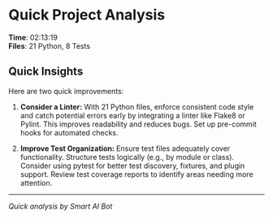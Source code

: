 # Quick Project Analysis

**Time**: 02:13:19  
**Files**: 21 Python, 8 Tests

## Quick Insights

Here are two quick improvements:

1.  **Consider a Linter:** With 21 Python files, enforce consistent code style and catch potential errors early by integrating a linter like Flake8 or Pylint. This improves readability and reduces bugs. Set up pre-commit hooks for automated checks.

2.  **Improve Test Organization:** Ensure test files adequately cover functionality. Structure tests logically (e.g., by module or class). Consider using pytest for better test discovery, fixtures, and plugin support. Review test coverage reports to identify areas needing more attention.


---
*Quick analysis by Smart AI Bot*
